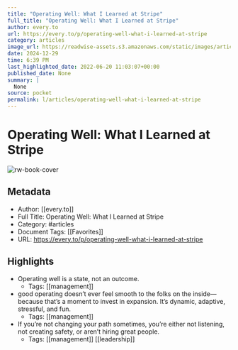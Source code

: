 ```yaml
---
title: "Operating Well: What I Learned at Stripe"
full_title: "Operating Well: What I Learned at Stripe"
author: every.to
url: https://every.to/p/operating-well-what-i-learned-at-stripe
category: articles
image_url: https://readwise-assets.s3.amazonaws.com/static/images/article1.be68295a7e40.png
date: 2024-12-29
time: 6:39 PM
last_highlighted_date: 2022-06-20 11:03:07+00:00
published_date: None
summary: |
  None
source: pocket
permalink: l/articles/operating-well-what-i-learned-at-stripe
---
```

# Operating Well: What I Learned at Stripe

![rw-book-cover](https://readwise-assets.s3.amazonaws.com/static/images/article1.be68295a7e40.png)

## Metadata
- Author: [[every.to]]
- Full Title: Operating Well: What I Learned at Stripe
- Category: #articles
- Document Tags: [[Favorites]] 
- URL: https://every.to/p/operating-well-what-i-learned-at-stripe

## Highlights
- Operating well is a state, not an outcome.
    - Tags: [[management]] 
- good operating doesn’t ever feel smooth to the folks on the inside—because that’s a moment to invest in expansion. It’s dynamic, adaptive, stressful, and fun.
    - Tags: [[management]] 
- If you’re not changing your path sometimes, you’re either not listening, not creating safety, or aren’t hiring great people.
    - Tags: [[management]] [[leadership]] 


